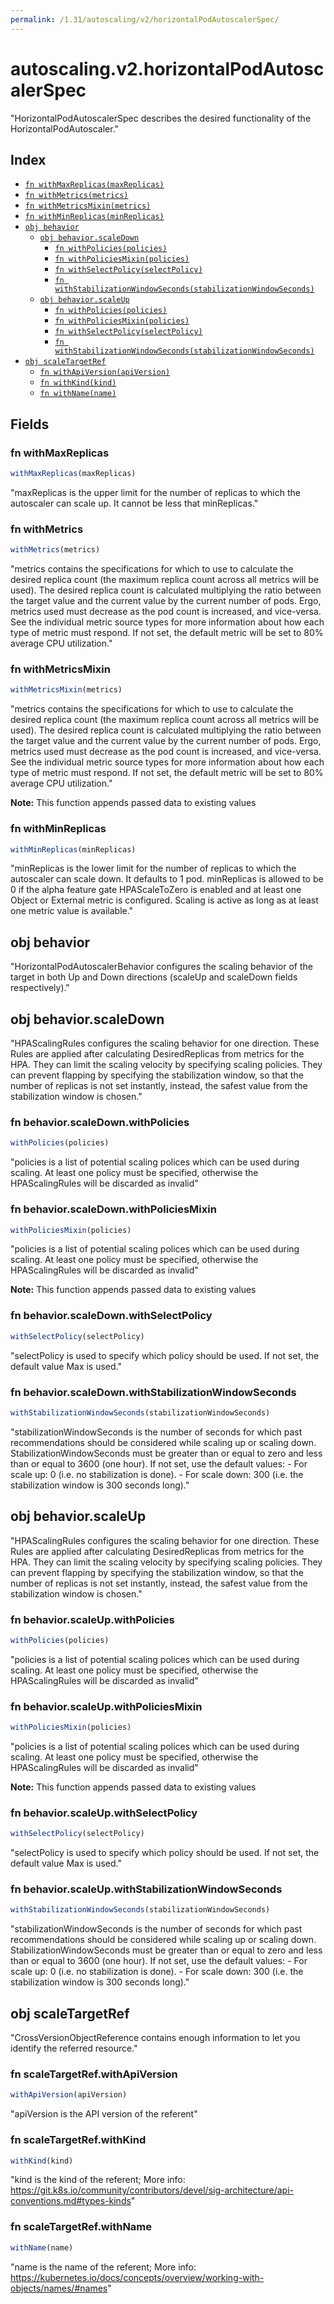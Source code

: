 ```yaml
---
permalink: /1.31/autoscaling/v2/horizontalPodAutoscalerSpec/
---
```


# autoscaling.v2.horizontalPodAutoscalerSpec

"HorizontalPodAutoscalerSpec describes the desired functionality of the HorizontalPodAutoscaler."

## Index

* [`fn withMaxReplicas(maxReplicas)`](#fn-withmaxreplicas)
* [`fn withMetrics(metrics)`](#fn-withmetrics)
* [`fn withMetricsMixin(metrics)`](#fn-withmetricsmixin)
* [`fn withMinReplicas(minReplicas)`](#fn-withminreplicas)
* [`obj behavior`](#obj-behavior)
  * [`obj behavior.scaleDown`](#obj-behaviorscaledown)
    * [`fn withPolicies(policies)`](#fn-behaviorscaledownwithpolicies)
    * [`fn withPoliciesMixin(policies)`](#fn-behaviorscaledownwithpoliciesmixin)
    * [`fn withSelectPolicy(selectPolicy)`](#fn-behaviorscaledownwithselectpolicy)
    * [`fn withStabilizationWindowSeconds(stabilizationWindowSeconds)`](#fn-behaviorscaledownwithstabilizationwindowseconds)
  * [`obj behavior.scaleUp`](#obj-behaviorscaleup)
    * [`fn withPolicies(policies)`](#fn-behaviorscaleupwithpolicies)
    * [`fn withPoliciesMixin(policies)`](#fn-behaviorscaleupwithpoliciesmixin)
    * [`fn withSelectPolicy(selectPolicy)`](#fn-behaviorscaleupwithselectpolicy)
    * [`fn withStabilizationWindowSeconds(stabilizationWindowSeconds)`](#fn-behaviorscaleupwithstabilizationwindowseconds)
* [`obj scaleTargetRef`](#obj-scaletargetref)
  * [`fn withApiVersion(apiVersion)`](#fn-scaletargetrefwithapiversion)
  * [`fn withKind(kind)`](#fn-scaletargetrefwithkind)
  * [`fn withName(name)`](#fn-scaletargetrefwithname)

## Fields

### fn withMaxReplicas

```ts
withMaxReplicas(maxReplicas)
```

"maxReplicas is the upper limit for the number of replicas to which the autoscaler can scale up. It cannot be less that minReplicas."

### fn withMetrics

```ts
withMetrics(metrics)
```

"metrics contains the specifications for which to use to calculate the desired replica count (the maximum replica count across all metrics will be used).  The desired replica count is calculated multiplying the ratio between the target value and the current value by the current number of pods.  Ergo, metrics used must decrease as the pod count is increased, and vice-versa.  See the individual metric source types for more information about how each type of metric must respond. If not set, the default metric will be set to 80% average CPU utilization."

### fn withMetricsMixin

```ts
withMetricsMixin(metrics)
```

"metrics contains the specifications for which to use to calculate the desired replica count (the maximum replica count across all metrics will be used).  The desired replica count is calculated multiplying the ratio between the target value and the current value by the current number of pods.  Ergo, metrics used must decrease as the pod count is increased, and vice-versa.  See the individual metric source types for more information about how each type of metric must respond. If not set, the default metric will be set to 80% average CPU utilization."

**Note:** This function appends passed data to existing values

### fn withMinReplicas

```ts
withMinReplicas(minReplicas)
```

"minReplicas is the lower limit for the number of replicas to which the autoscaler can scale down.  It defaults to 1 pod.  minReplicas is allowed to be 0 if the alpha feature gate HPAScaleToZero is enabled and at least one Object or External metric is configured.  Scaling is active as long as at least one metric value is available."

## obj behavior

"HorizontalPodAutoscalerBehavior configures the scaling behavior of the target in both Up and Down directions (scaleUp and scaleDown fields respectively)."

## obj behavior.scaleDown

"HPAScalingRules configures the scaling behavior for one direction. These Rules are applied after calculating DesiredReplicas from metrics for the HPA. They can limit the scaling velocity by specifying scaling policies. They can prevent flapping by specifying the stabilization window, so that the number of replicas is not set instantly, instead, the safest value from the stabilization window is chosen."

### fn behavior.scaleDown.withPolicies

```ts
withPolicies(policies)
```

"policies is a list of potential scaling polices which can be used during scaling. At least one policy must be specified, otherwise the HPAScalingRules will be discarded as invalid"

### fn behavior.scaleDown.withPoliciesMixin

```ts
withPoliciesMixin(policies)
```

"policies is a list of potential scaling polices which can be used during scaling. At least one policy must be specified, otherwise the HPAScalingRules will be discarded as invalid"

**Note:** This function appends passed data to existing values

### fn behavior.scaleDown.withSelectPolicy

```ts
withSelectPolicy(selectPolicy)
```

"selectPolicy is used to specify which policy should be used. If not set, the default value Max is used."

### fn behavior.scaleDown.withStabilizationWindowSeconds

```ts
withStabilizationWindowSeconds(stabilizationWindowSeconds)
```

"stabilizationWindowSeconds is the number of seconds for which past recommendations should be considered while scaling up or scaling down. StabilizationWindowSeconds must be greater than or equal to zero and less than or equal to 3600 (one hour). If not set, use the default values: - For scale up: 0 (i.e. no stabilization is done). - For scale down: 300 (i.e. the stabilization window is 300 seconds long)."

## obj behavior.scaleUp

"HPAScalingRules configures the scaling behavior for one direction. These Rules are applied after calculating DesiredReplicas from metrics for the HPA. They can limit the scaling velocity by specifying scaling policies. They can prevent flapping by specifying the stabilization window, so that the number of replicas is not set instantly, instead, the safest value from the stabilization window is chosen."

### fn behavior.scaleUp.withPolicies

```ts
withPolicies(policies)
```

"policies is a list of potential scaling polices which can be used during scaling. At least one policy must be specified, otherwise the HPAScalingRules will be discarded as invalid"

### fn behavior.scaleUp.withPoliciesMixin

```ts
withPoliciesMixin(policies)
```

"policies is a list of potential scaling polices which can be used during scaling. At least one policy must be specified, otherwise the HPAScalingRules will be discarded as invalid"

**Note:** This function appends passed data to existing values

### fn behavior.scaleUp.withSelectPolicy

```ts
withSelectPolicy(selectPolicy)
```

"selectPolicy is used to specify which policy should be used. If not set, the default value Max is used."

### fn behavior.scaleUp.withStabilizationWindowSeconds

```ts
withStabilizationWindowSeconds(stabilizationWindowSeconds)
```

"stabilizationWindowSeconds is the number of seconds for which past recommendations should be considered while scaling up or scaling down. StabilizationWindowSeconds must be greater than or equal to zero and less than or equal to 3600 (one hour). If not set, use the default values: - For scale up: 0 (i.e. no stabilization is done). - For scale down: 300 (i.e. the stabilization window is 300 seconds long)."

## obj scaleTargetRef

"CrossVersionObjectReference contains enough information to let you identify the referred resource."

### fn scaleTargetRef.withApiVersion

```ts
withApiVersion(apiVersion)
```

"apiVersion is the API version of the referent"

### fn scaleTargetRef.withKind

```ts
withKind(kind)
```

"kind is the kind of the referent; More info: https://git.k8s.io/community/contributors/devel/sig-architecture/api-conventions.md#types-kinds"

### fn scaleTargetRef.withName

```ts
withName(name)
```

"name is the name of the referent; More info: https://kubernetes.io/docs/concepts/overview/working-with-objects/names/#names"